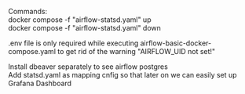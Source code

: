 Commands: <br>
docker compose -f "airflow-statsd.yaml" up <br>
docker compose -f "airflow-statsd.yaml" down

.env file is only required while executing airflow-basic-docker-compose.yaml to get rid of the warning "AIRFLOW_UID not set!"

Install dbeaver separately to see airflow postgres <br>
Add  statsd.yaml as mapping cnfig so that later on we can easily set up Grafana Dashboard
